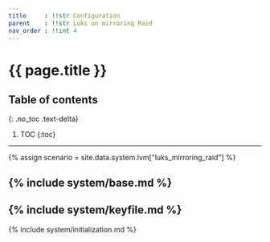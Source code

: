 ```yaml
---
title     : !!str Configuration
parent    : !!str Luks on mirroring Raid
nav_order : !!int 4
---
```


# {{ page.title }}

## Table of contents
{: .no_toc .text-delta}

1. TOC
{:toc}

---

{% assign scenario = site.data.system.lvm["luks_mirroring_raid"] %}

{% include system/base.md %}
---
{% include system/keyfile.md %}
---
{% include system/initialization.md %}
